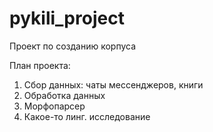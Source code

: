 # pykili_project
Проект по созданию корпуса

План проекта:

1. Сбор данных: чаты мессенджеров, книги
2. Обработка данных
3. Морфопарсер
4. Какое-то линг. исследование
